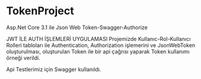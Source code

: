 # TokenProject
Asp.Net Core 3.1 ile Json Web Token-Swagger-Authorize

JWT İLE AUTH İŞLEMLERİ UYGULAMASI
Projemizde Kullanıc-Rol-Kullanıcı Rolleri tabloları ile Authentication, Authorization işlemerini ve JsonWebToken oluşturulması, oluşturulan Token ile bir api çağrısı yaparak Token kullanımı örneği verildi.

Api Testlerimiz için Swagger kullanıldı.
